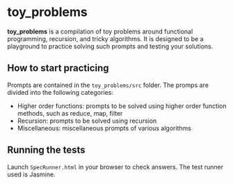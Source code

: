 <h1>toy_problems</h1>

<p><strong>toy_problems</strong> is a compilation of toy problems around functional programming, recursion, and tricky algorithms.  It is designed to be a playground to practice solving such prompts and testing your solutions.</p>

<h2>How to start practicing</h2>
<p>Prompts are contained in the <code>toy_problems/src</code> folder. The promps are divided into the following categories:
  <ul>
    <li>Higher order functions: prompts to be solved using higher order function methods, such as reduce, map, filter</li>
    <li>Recursion: prompts to be solved using recursion</li>
    <li>Miscellaneous: miscellaneous prompts of various algorithms</li>
  </ul>  
</p>

<h2>Running the tests</h2>

<p>Launch <code>SpecRunner.html</code> in your browser to check answers.  The test runner used is Jasmine.</p>
